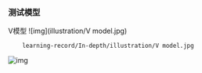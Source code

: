 ### 测试模型

V模型
![img](illustration/V model.jpg)



        learning-record/In-depth/illustration/V model.jpg
      
![img](img/fighting.jpg)
